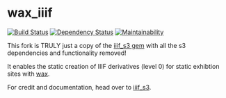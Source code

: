 # wax_iiif
[![Build Status](https://travis-ci.org/mnyrop/wax_iiif.svg?branch=master)](https://travis-ci.org/mnyrop/wax_iiif) [![Dependency Status](https://gemnasium.com/badges/github.com/mnyrop/wax_iiif.svg)](https://gemnasium.com/github.com/mnyrop/wax_iiif)  [![Maintainability](https://api.codeclimate.com/v1/badges/3eb2fcf5ae47e7b6d686/maintainability)](https://codeclimate.com/github/mnyrop/wax_iiif/maintainability)

This fork is TRULY just a copy of the [iiif_s3 gem](https://github.com/cmoa/iiif_s3) with all the s3 dependencies and functionality removed!

It enables the static creation of IIIF derivatives (level 0) for static exhibtion sites with [wax](https://minicomp.github.io/wax/).

For credit and documentation, head over to [iiif_s3](https://github.com/cmoa/iiif_s3).
